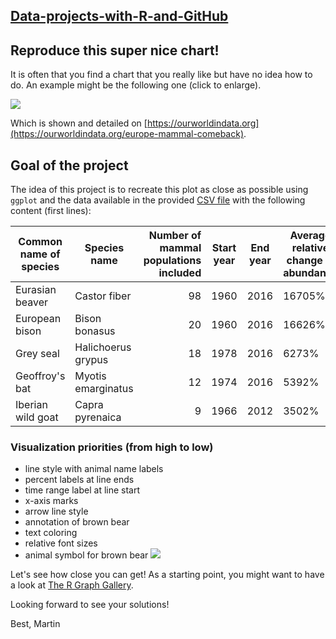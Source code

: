## [Data-projects-with-R-and-GitHub](https://dr-eberle-zentrum.github.io/Data-projects-with-R-and-GitHub/)


## Reproduce this super nice chart!


It is often that you find a chart that you really like but have no idea how to do. An example might be the following one (click to enlarge).

[![](https://dr-eberle-zentrum.github.io/Data-projects-with-R-and-GitHub/Projects/martin-raden/Wildlife-comeback-in-Europe-1.png)](https://ourworldindata.org/uploads/2022/05/Wildlife-comeback-in-Europe-1.png)

Which is shown and detailed on [https://ourworldindata.org](https://ourworldindata.org/europe-mammal-comeback).

## Goal of the project


The idea of this project is to recreate this plot as close as possible using `ggplot` and the data available in the provided [CSV file](https://ourworldindata.org/uploads/2022/09/Mammal-comeback-in-Europe-data-OWID-download.csv) with the following content (first lines):

| Common name of species | Species name       | Number of mammal populations included | Start year | End year | Average relative change in abundance |
|------------|------------|---:|------------|------------|------------|
| Eurasian beaver        | Castor fiber       | 98                                    | 1960       | 2016     | 16705%                               |
| European bison         | Bison bonasus      | 20                                    | 1960       | 2016     | 16626%                               |
| Grey seal              | Halichoerus grypus | 18                                    | 1978       | 2016     | 6273%                                |
| Geoffroy's bat         | Myotis emarginatus | 12                                    | 1974       | 2016     | 5392%                                |
| Iberian wild goat      | Capra pyrenaica    | 9                                     | 1966       | 2012     | 3502%                                |

### Visualization priorities (from high to low)

-   line style with animal name labels
-   percent labels at line ends
-   time range label at line start
-   x-axis marks
-   arrow line style
-   annotation of brown bear
-   text coloring
-   relative font sizes
-   animal symbol for brown bear [![](https://dr-eberle-zentrum.github.io/Data-projects-with-R-and-GitHub/Projects/martin-raden/icons8-bear-67.png)](https://dr-eberle-zentrum.github.io/Data-projects-with-R-and-GitHub/Projects/martin-raden/icons8-bear-67.png)

Let's see how close you can get! As a starting point, you might want to have a look at [The R Graph Gallery](https://r-graph-gallery.com/).

Looking forward to see your solutions!

Best, Martin

